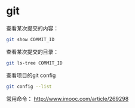 # git


查看某次提交的内容：
```sh
git show COMMIT_ID
```

查看某次提交的目录：
```sh
git ls-tree COMMIT_ID
```

查看项目的git config
```sh
git config --list
```


常用命令：
http://www.imooc.com/article/269298